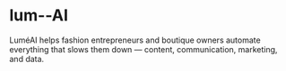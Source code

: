 # lum--AI
LuméAI helps fashion entrepreneurs and boutique owners automate everything that slows them down — content, communication, marketing, and data.
